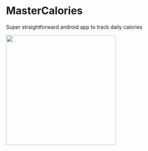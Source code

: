 # MasterCalories
Super straightforward android app to track daily calories

<img src="https://github.com/mrutenberg/MasterCalories/assets/5939449/8f5317a6-008f-4e3e-aa68-1f89c9ae4f33" width="300">
